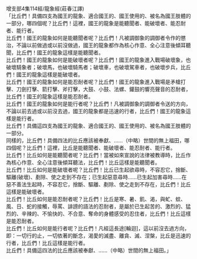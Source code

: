 增支部4集114經/龍象經(莊春江譯)  
「比丘們！具備四支為國王的龍象、適合國王的、國王使用的、被名為國王肢體的一部分，哪四個呢？比丘們！這裡，國王的龍象是能聽聞者、能破壞者、能忍耐者、能行者。  
比丘們！國王的龍象如何是能聽聞者呢？比丘們！凡被調御象的調御者令作的懲治，不論以前做過或以前沒做過，國王的龍象都作為核心作意、全心注意後傾耳聽聞，比丘們！國王的龍象這樣是能聽聞者。  
比丘們！國王的龍象如何是能破壞者呢？比丘們！國王的龍象進入戰場破壞象，也破壞騎象者；破壞馬，也破壞騎馬者；破壞車，也破壞駕車者，也破壞步兵，比丘們！國王的龍象這樣是能破壞者。  
比丘們！國王的龍象如何是能忍耐者呢？比丘們！國王的龍象進入戰場是矛槍打擊、刀劍打擊、箭打擊、斧打擊，大鼓、小鼓、法螺、鑵鼓的響亮聲音的忍耐者，比丘們！國王的龍象這樣是能忍耐者。  
比丘們！國王的龍象如何是能行者呢？比丘們！凡被調御象的調御者令送的方向，不論以前去過或以前沒去過，國王的龍象都是迅速的行者，比丘們！國王的龍象這樣是能行者。  
比丘們！具備這四支為國王的龍象、適合國王的、國王使用的、被名為國王肢體的一部分。  
同樣的，比丘們！具備四法的比丘應該被奉獻、……（中略）世間的無上福田，哪四個呢？比丘們！這裡，比丘是能聽聞者、能破壞者、能忍耐者、能行者。  
比丘們！比丘如何是能聽聞者呢？比丘們！當被如來宣說的法律被教導時，比丘作為核心作意、全心注意後傾耳聽法，比丘們！比丘這樣是能聽聞者。  
比丘們！比丘如何是能破壞者呢？比丘們！比丘已生起欲尋時，不容忍它，捨斷、驅離(破壞)、剷除、使之走到不存在；已生起惡意尋時……已生起加害尋時……在惡不善法生起時，不容忍它，捨斷、驅離、剷除、使之走到不存在，比丘們！比丘這樣是能破壞者。  
比丘們！比丘如何是能忍耐者呢？比丘們！比丘是寒、暑、飢、渴，與虻、蚊、風、日、蛇的接觸，辱罵、誹謗的語法的忍耐者，是屬於已生起苦的、激烈的、猛烈的、辛辣的、不愉快的、不合意、奪命的身體感受的忍住者，比丘們！比丘這樣是能忍耐者。  
比丘們！比丘如何是能行者呢？比丘們！凡經這長途[輪迴]，這以前沒去過方向，即：一切行的止，一切依著的斷念，渴愛的滅盡、離貪、滅、涅槃，比丘是迅速的行者，比丘們！比丘這樣是能行者。  
比丘們！具備這四法的比丘應該被奉獻、……（中略）世間的無上福田。」  
  
  
